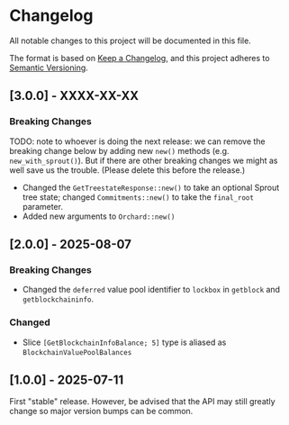 # Changelog

All notable changes to this project will be documented in this file.

The format is based on [Keep a Changelog](https://keepachangelog.com/en/1.0.0/),
and this project adheres to [Semantic Versioning](https://semver.org/spec/v2.0.0.html).

## [3.0.0] - XXXX-XX-XX

### Breaking Changes

TODO: note to whoever is doing the next release: we can remove the breaking
change below by adding new `new()` methods (e.g. `new_with_sprout()`). But if
there are other breaking changes we might as well save us the trouble. (Please
delete this before the release.)

- Changed the `GetTreestateResponse::new()` to take an optional Sprout tree state;
  changed `Commitments::new()` to take the `final_root` parameter.
- Added new arguments to `Orchard::new()`

## [2.0.0] - 2025-08-07

### Breaking Changes

- Changed the `deferred` value pool identifier to `lockbox` in `getblock` and
  `getblockchaininfo`.

### Changed

- Slice `[GetBlockchainInfoBalance; 5]` type is aliased as `BlockchainValuePoolBalances`

## [1.0.0] - 2025-07-11

First "stable" release. However, be advised that the API may still greatly
change so major version bumps can be common.
